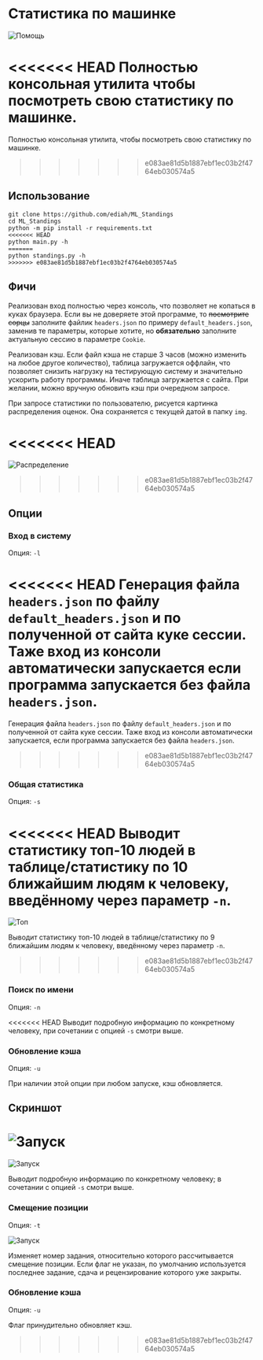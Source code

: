 # Статистика по машинке

![Помощь](./sample_img/help.png "Пример")

<<<<<<< HEAD
Полностью консольная утилита чтобы посмотреть свою статистику по машинке.
=======
Полностью консольная утилита, чтобы посмотреть свою статистику по машинке.
>>>>>>> e083ae81d5b1887ebf1ec03b2f4764eb030574a5

## Использование

```shell
git clone https://github.com/ediah/ML_Standings
cd ML_Standings
python -m pip install -r requirements.txt
<<<<<<< HEAD
python main.py -h
=======
python standings.py -h
>>>>>>> e083ae81d5b1887ebf1ec03b2f4764eb030574a5
```

## Фичи

Реализован вход полностью через консоль, что позволяет не копаться в куках браузера. Если вы не доверяете этой программе, то <s>посмотрите сорцы</s> заполните файлик `headers.json` по примеру `default_headers.json`, заменив те параметры, которые хотите, но **обязательно** заполните актуальную сессию в параметре `Cookie`.

Реализован кэш. Если файл кэша не старше 3 часов (можно изменить на любое другое количество), таблица загружается оффлайн, что позволяет снизить нагрузку на тестирующую систему и значительно ускорить работу программы. Иначе таблица загружается с сайта. При желании, можно вручную обновить кэш при очередном запросе.

При запросе статистики по пользователю, рисуется картинка распределения оценок. Она сохраняется с текущей датой в папку `img`.

<<<<<<< HEAD
=======
![Распределение](./sample_img/distrib.png)

>>>>>>> e083ae81d5b1887ebf1ec03b2f4764eb030574a5
## Опции

### Вход в систему

Опция: `-l`

<<<<<<< HEAD
Генерация файла `headers.json` по файлу `default_headers.json` и по полученной от сайта куке сессии. Таже вход из консоли автоматически запускается если программа запускается без файла `headers.json`.
=======
Генерация файла `headers.json` по файлу `default_headers.json` и по полученной от сайта куке сессии. Таже вход из консоли автоматически запускается, если программа запускается без файла `headers.json`.
>>>>>>> e083ae81d5b1887ebf1ec03b2f4764eb030574a5

### Общая статистика

Опция: `-s`

<<<<<<< HEAD
Выводит статистику топ-10 людей в таблице/статистику по 10 ближайшим людям к человеку, введённому через параметр `-n`.
=======
![Топ](./sample_img/top.png)

Выводит статистику топ-10 людей в таблице/статистику по 9 ближайшим людям к человеку, введённому через параметр `-n`.
>>>>>>> e083ae81d5b1887ebf1ec03b2f4764eb030574a5

### Поиск по имени

Опция: `-n`

<<<<<<< HEAD
Выводит подробную информацию по конкретному человеку, при сочетании с опцией `-s` смотри выше.

### Обновление кэша

Опция: `-u`

При наличии этой опции при любом запуске, кэш обновляется.

## Скриншот

![Запуск](./sample_img/stats.png)
=======
![Запуск](./sample_img/stats.png)

Выводит подробную информацию по конкретному человеку; в сочетании с опцией `-s` смотри выше.

### Смещение позиции

Опция: `-t`

![Запуск](./sample_img/shift.png)

Изменяет номер задания, относительно которого рассчитывается смещение позиции. Если флаг не указан, по умолчанию используется последнее задание, сдача и рецензирование которого уже закрыты.

### Обновление кэша

Опция: `-u`

Флаг принудительно обновляет кэш.
>>>>>>> e083ae81d5b1887ebf1ec03b2f4764eb030574a5
